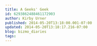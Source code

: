 ```yaml
---
title: A Geeks' Geek
id: 6293862488461172903
author: Kirby Urner
published: 2014-05-20T13:18:00.001-07:00
updated: 2014-05-20T13:18:17.216-07:00
blog: bizmo_diaries
tags: 
---
```


